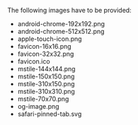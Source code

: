 The following images have to be provided:

- android-chrome-192x192.png
- android-chrome-512x512.png
- apple-touch-icon.png
- favicon-16x16.png
- favicon-32x32.png
- favicon.ico
- mstile-144x144.png
- mstile-150x150.png
- mstile-310x150.png
- mstile-310x310.png
- mstile-70x70.png
- og-image.png
- safari-pinned-tab.svg
